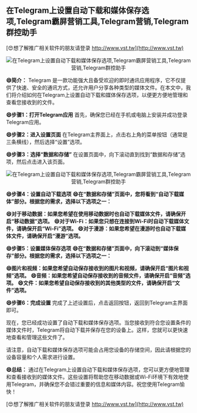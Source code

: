 ## **在Telegram上设置自动下载和媒体保存选项,Telegram霸屏营销工具,Telegram营销,Telegram群控助手**

[😍想了解推广相关软件的朋友请登录 http://www.vst.tw](http://www.vst.tw)

 <center><img src="https://vst.tw/MP4/tuiguang/png/1.png" alt="在Telegram上设置自动下载和媒体保存选项,Telegram霸屏营销工具,Telegram营销,Telegram群控助手"></center>

**😄简介：**
Telegram 是一款功能强大且备受欢迎的即时通讯应用程序，它不仅提供了快速、安全的通讯方式，还允许用户分享各种类型的媒体文件。在本文中，我们将介绍如何在Telegram上设置自动下载和媒体保存选项，以便更方便地管理和查看您接收到的文件。

**😄步骤1：打开Telegram应用**
首先，确保您已经在手机或电脑上安装并成功登录Telegram应用。

**😄步骤2：进入设置页面**
在Telegram主界面上，点击右上角的菜单按钮（通常是三条横线），然后选择“设置”选项。

**😄步骤3：选择“数据和存储”**
在设置页面中，向下滚动直到找到“数据和存储”选项，然后点击进入该页面。

 <center><img src="https://vst.tw/MP4/tuiguang/png/5.png" alt="在Telegram上设置自动下载和媒体保存选项,Telegram霸屏营销工具,Telegram营销,Telegram群控助手"></center>

**😄步骤4：设置自动下载选项**
**😄在“数据和存储”页面中，您将看到“自动下载媒体”部分。根据您的需求，选择以下选项之一：**

**😄对于移动数据：如果您希望在使用移动数据时也自动下载媒体文件，请确保开启“移动数据”选项。**
**😄对于Wi-Fi：如果您只想在连接到Wi-Fi时自动下载媒体文件，请确保开启“Wi-Fi”选项。**
**😄对于漫游：如果您希望在漫游时也自动下载媒体文件，请确保开启“漫游”选项。**

**😄步骤5：设置媒体保存选项**
**😄在“数据和存储”页面中，向下滚动到“媒体保存”部分。根据您的需求，选择以下选项之一：**

**😄图片和视频：如果您希望自动保存接收到的图片和视频，请确保开启“图片和视频”选项。**
**😄音频：如果您希望自动保存接收到的音频文件，请确保开启“音频”选项。**
**😄文件：如果您希望自动保存接收到的其他类型的文件，请确保开启“文件”选项。**

**😄步骤6：完成设置**
完成了上述设置后，点击返回按钮，返回到Telegram主界面即可。

现在，您已经成功设置了自动下载和媒体保存选项。当您接收到符合您设置条件的媒体文件时，Telegram将自动下载并保存在您的设备上。这样，您就可以更快速地查看和管理这些文件了。

请注意，自动下载和媒体保存选项可能会占用您设备的存储空间，因此请根据您的设备容量和个人需求进行设置。

**😄总结：**
通过在Telegram上设置自动下载和媒体保存选项，您可以更方便地管理和查看接收到的媒体文件。这些设置将帮助您在移动数据或Wi-Fi环境下有效地使用Telegram，并确保您不会错过重要的信息和媒体内容。祝您使用Telegram愉快！

[😍想了解推广相关软件的朋友请登录 http://www.vst.tw](http://www.vst.tw)



